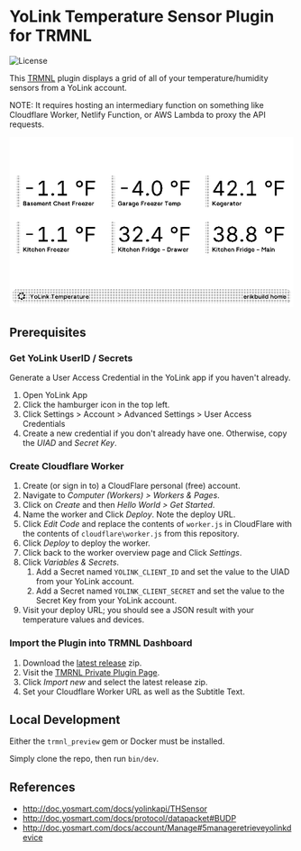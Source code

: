 # YoLink Temperature Sensor Plugin for TRMNL

![License](https://img.shields.io/badge/license-MIT-blue.svg)

This [TRMNL](https://usetrmnl.com/) plugin displays a grid of all of your temperature/humidity sensors from a YoLink account.  

NOTE: It requires hosting an intermediary function on something like Cloudflare Worker, Netlify Function, or AWS Lambda to proxy the API requests.

![Preview of TRMNL dashboard](preview.png)

## Prerequisites

### Get YoLink UserID / Secrets
Generate a User Access Credential in the YoLink app if you haven't already.
1. Open YoLink App
1. Click the hamburger icon in the top left.
1. Click Settings > Account > Advanced Settings > User Access Credentials
1. Create a new credential if you don't already have one.  Otherwise, copy the *UIAD* and *Secret Key*.

### Create Cloudflare Worker
1. Create (or sign in to) a CloudFlare personal (free) account.
1. Navigate to *Computer (Workers) > Workers & Pages*.
1. Click on *Create* and then *Hello World > Get Started*.
1. Name the worker and Click *Deploy*.  Note the deploy URL.
1. Click *Edit Code* and replace the contents of `worker.js` in CloudFlare with the contents of `cloudflare\worker.js` from this repository.
1. Click *Deploy* to deploy the worker.
1. Click back to the worker overview page and Click *Settings*.
1. Click *Variables & Secrets*.
    1. Add a Secret named `YOLINK_CLIENT_ID` and set the value to the UIAD from your YoLink account.
    1. Add a Secret named `YOLINK_CLIENT_SECRET` and set the value to the Secret Key from your YoLink account.
1. Visit your deploy URL; you should see a JSON result with your temperature values and devices.

### Import the Plugin into TRMNL Dashboard
1. Download the [latest release](https://github.com/erikbuild/trmnl-yolink-temperature/releases) zip.
1. Visit the [TMRNL Private Plugin Page](https://usetrmnl.com/plugin_settings?keyname=private_plugin).
1. Click *Import new* and select the latest release zip.
1. Set your Cloudflare Worker URL as well as the Subtitle Text.

## Local Development

Either the `trmnl_preview` gem or Docker must be installed.

Simply clone the repo, then run `bin/dev`.

## References
- http://doc.yosmart.com/docs/yolinkapi/THSensor
- http://doc.yosmart.com/docs/protocol/datapacket#BUDP
- http://doc.yosmart.com/docs/account/Manage#5manageretrieveyolinkdevice